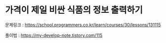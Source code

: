 # 가격이 제일 비싼 식품의 정보 출력하기

문제링크 : https://school.programmers.co.kr/learn/courses/30/lessons/131115

풀이법 : https://my-develop-note.tistory.com/115

